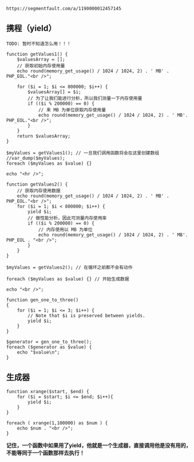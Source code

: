     https://segmentfault.com/a/1190000012457145

## 携程（yield） ##
	
	TODO: 暂时不知道怎么用！！！

    function getValues1() {
	    $valuesArray = [];
	    // 获取初始内存使用量
	    echo round(memory_get_usage() / 1024 / 1024, 2) . ' MB' . PHP_EOL."<br />";

	    for ($i = 1; $i <= 800000; $i++) {
	        $valuesArray[] = $i;
	        // 为了让我们能进行分析，所以我们测量一下内存使用量
	        if (($i % 200000) == 0) {
	            // 来 MB 为单位获取内存使用量
	            echo round(memory_get_usage() / 1024 / 1024, 2) . ' MB'. PHP_EOL."<br />";
	        }
	    }
	    return $valuesArray;
	}

	$myValues = getValues1(); // 一旦我们调用函数将会在这里创建数组
	//var_dump($myValues);
	foreach ($myValues as $value) {}
	
	echo "<hr />";
	
	function getValues2() {
	    // 获取内存使用数据
	    echo round(memory_get_usage() / 1024 / 1024, 2) . ' MB' . PHP_EOL."<br />";
	    for ($i = 1; $i < 800000; $i++) {
	        yield $i;
	        // 做性能分析，因此可测量内存使用率
	        if (($i % 200000) == 0) {
	            // 内存使用以 MB 为单位
	            echo round(memory_get_usage() / 1024 / 1024, 2) . ' MB'. PHP_EOL . "<br />";
	        }
	    }
	}

	$myValues = getValues2(); // 在循环之前都不会有动作
	
	foreach ($myValues as $value) {} // 开始生成数据
	
	echo "<br />";
	
	function gen_one_to_three()
	{
	    for ($i = 1; $i <= 3; $i++) {
	        // Note that $i is preserved between yields.
	        yield $i;
	    }
	}
	
	$generator = gen_one_to_three();
	foreach ($generator as $value) {
	    echo "$value\n";
	}

## 生成器 ##

    
	function xrange($start, $end) {
		for ($i = $start; $i <= $end; $i++){
			yield $i;
		}
	}

	foreach ( xrange(1,100000) as $num ) {
		echo $num . "<br />";
	}

**记住，一个函数中如果用了yield，他就是一个生成器，直接调用他是没有用的，不能等同于一个函数那样去执行！**
